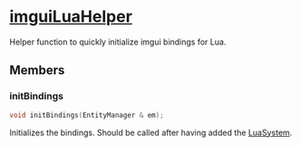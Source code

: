 # [imguiLuaHelper](imguiLuaHelper.hpp)

Helper function to quickly initialize imgui bindings for Lua.

## Members

### initBindings

```cpp
void initBindings(EntityManager & em);
```

Initializes the bindings. Should be called after having added the [LuaSystem](../systems/LuaSystem.md).